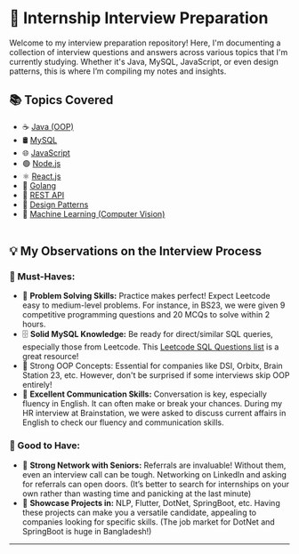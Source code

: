 # 🚀 Internship Interview Preparation
Welcome to my interview preparation repository! Here, I'm documenting a collection of interview questions and answers across various topics that I'm currently studying. Whether it's Java, MySQL, JavaScript, or even design patterns, this is where I’m compiling my notes and insights.

## 📚 Topics Covered
- ☕ [Java (OOP)](./Java/)
- 🛢️ [MySQL](./MySql/)
- 🌐 [JavaScript](./JavaScript/)
- 🟢 [Node.js](./Node.js/)
- ⚛️ [React.js](./React.js/)
- 🐹 [Golang](./Golang/)
- 📡 [REST API](./REST-API/)
- 🧩 [Design Patterns](./Design-Patterns/)
- 🤖 [Machine Learning (Computer Vision)](./ML/)
<br><br>

## 💡 My Observations on the Interview Process
### 🎯 Must-Haves:
- 🧠 <b>Problem Solving Skills:</b> Practice makes perfect! Expect Leetcode easy to medium-level problems. For instance, in BS23, we were given 9 competitive programming questions and 20 MCQs to solve within 2 hours.
- 🗄️ <b>Solid MySQL Knowledge:</b> Be ready for direct/similar SQL queries, especially those from Leetcode. This [Leetcode SQL Questions list](https://leetcode.com/studyplan/top-sql-50/) is a great resource!
- 🔧 Strong OOP Concepts: Essential for companies like DSI, Orbitx, Brain Station 23, etc. However, don't be surprised if some interviews skip OOP entirely!
- 💬 <b>Excellent Communication Skills:</b> Conversation is key, especially fluency in English. It can often make or break your chances. During my HR interview at Brainstation, we were asked to discuss current affairs in English to check our fluency and communication skills.

### 🌟 Good to Have:
- 🤝 <b>Strong Network with Seniors:</b> Referrals are invaluable! Without them,  even an interview call can be tough. Networking on LinkedIn and asking for referrals can open doors. (It’s better to search for internships on your own rather than wasting time and panicking at the last minute)
- 📁 <b>Showcase Projects in:</b> NLP, Flutter, DotNet, SpringBoot, etc. Having these projects can make you a versatile candidate, appealing to companies looking for specific skills. (The job market for DotNet and SpringBoot is huge in Bangladesh!)

<hr>

